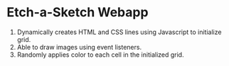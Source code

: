 # Etch-a-Sketch Webapp

1. Dynamically creates HTML and CSS lines using Javascript to initialize grid.
2. Able to draw images using event listeners.
3. Randomly applies color to each cell in the initialized grid.